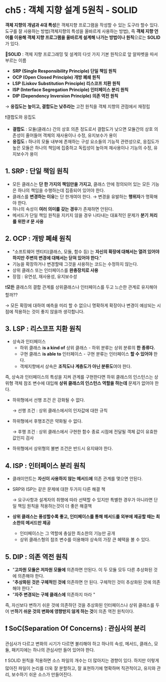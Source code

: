 # ch5 : 객체 지향 설계 5원칙 - SOLID

**객체 지향의 개념과 4대 특성**은 객체지향 프로그램을 작성할 수 있는 도구라 할수 있다. 도구를 잘 사용하는 방법(객체지향의 특성을 올바르게 사용하는 방법), 즉 **객체 지향 언어를 이용해 객체 지향 프로그램을 올바르게 설계해 나가는 방법이나 원칙**으로는 **SOLID** 가 있다.

📌**SOLID** : 객체 지향 프로그래밍 및 설계의 다섯 가지 기본 원칙으로 앞 알파벳을 따서 부르는 이름

- **SRP (Single Responsibility Principle) 단일 책임 원칙**
- **OCP (Open Closed Principle) 개방 폐쇄 원칙**
- **LSP (Liskov Substitution Principle) 리스코프 치환 원칙**
- **ISP (Interface Segregation Principle) 인터페이스 분리 원칙**
- **DIP (Dependency Inversion Principle) 의존 역전 원칙**

→ **응집도는 높이고, 결합도는 낮추라는** 고전 원칙을 객체 지향의 관점에서 재정립

❗결합도와 응집도

- **결합도** : 모듈(클래스) 간의 상호 의존 정도로서 결합도가 낮으면 모듈간의 상호 의존성이 줄어들어 객체의 재사용이나 수정, 유지보수가 용이
- **응집도 :** 하나의 모듈 내부에 존재하는 구성 요소들의 기능적 관련성으로, 응집도가 높은 모듈은 하나의 책임에 집중하고 독립성이 높아져 재사용이나 기능의 수정, 유지보수가 용이

## 1. **SRP : 단일 책임 원칙**

- 모든 클래스는 **단 한 가지의 책임만을 가지고**, 클래스 안에 정의되어 있는 모든 기능은 하나의 책임을 수행하는데 집중되어 있어야 한다.
- 클래스를 **변경하는 이유**는 단 한개여야 한다. → 변경을 유발하는 **행위자**가 명확해야 한다.
- 하나의 속성이 **여러 의미를 갖는 경우**가 존재하면 안된다.
- 메서드가 단일 책임 원칙을 지키지 않을 경우 나타내는 대표적인 문제가 **분기 처리를 위한 if 문 사용**

## 2. OCP : 개방 폐쇄 원칙

- "소프트웨어 엔티티(클래스, 모듈, 함수 등) 는 **자신의 확장에 대해서는 열려 있어야 하지만 주변의 변경에 대해서는 닫혀 있어야 한다**."
- 기능을 확장하거나 변경할때 그것을 사용하는 코드는 수정하지 않는다.
- 상위 클래스 또는 인터페이스를 **완충장치로 사용**
- 장점 : 유연성, 재사용성, 유지보수성

❗**모든** 클래스의 결합 관계를 상위클래스나 인터페이스를 두고 느슨한 관계로 유지해야 할까??

→ 모든 확장에 대하여 예측을 미리 할 수 없으니 명확하게 확장이나 변경이 예상되는 시점에 적용하는 것이 좋지 않을까 생각합니다.

## 3. **LSP : 리스코프 치환 원칙**

- 상속과 인터페이스
    - 하위 클래스 **is a kind of** 상위 클래스 - 하위 분류는 상위 분류의 **한 종류다.**
    - 구현 클래스 **is able to** 인터페이스 - 구현 분류는 인터페이스 **할 수 있어야** 한다.
    - 객체지향에서 상속은 **조직도나 계층도가 아닌 분류도**여야 한다.

즉, 상속과 인터페이스의 특성을 지켜 관계를 구현한다면 하위 클래스의 인스턴스는 상위형 객체 참조 변수에 대입해 **상위 클래스의 인스턴스 역할을 하는데** 문제가 없어야 한다.

- 하위형에서 선행 조건 은 강화될 수 없다.
    
    → 선행 조건 : 상위 클래스에서의 인자값에 대한 규칙
    
- 하위형에서 후행조건은  약화될 수 없다.
    
    → 후행 조건 : 상위 클래스에서 구현한 함수 종료 시점에 전달될 객체 값이 유효한 값인지 검사
    
- 하위형에서 상위형의 불변 조건은 반드시 유지돼야 한다.

## 4. **ISP : 인터페이스 분리 원칙**

- 클래이언트는 **자신이 사용하지 않는 메서드에** 의존 관계를 맺으면 안된다.
- SRP와 ISP는 같은 문제에 대한 두가지 다른 해결 책
    
    → 요구사항과 설계자의 취행에 따라 선택할 수 있지만 특별한 경우가 아니라면 단일 책임 원칙을 적용하는것이 더 좋은 해결책
    
- **상위 클래스는 풍성할수록 좋고, 인터페이스를 통해 메서드를 외부에 제공할 때는 최소한의 메서드만 제공**
    - 인터페이스는 그 역할에 충실한 최소한의 기능만 공개
    - 상위 클래스형의 참조 변수를 이용해야 상속의 가장 큰 혜택을 볼 수 있다.

## 5. **DIP : 의존 역전 원칙**

- "**고차원 모듈은 저차원 모듈에** 의존하면 안된다. 이 두 모듈 모두 다른 추상화된 것에 의존해야 한다.
- "**추상화된 것은 구체적인 것에** 의존하면 안 된다. 구체적인 것이 추상화된 것에 의존해야 한다."
- "**자주 변경되는 구체 클래스에** 의존하지 마라 "

즉, 자신보다 변하기 쉬운 것에 의존하던 것을 추상화된 인터페이스나 상위 클래스를 두어 변**하기 쉬운 것의 변화에 영향받지 않게 하는 것**이 의존 역전 원칙이다.

## ❗ SoC(Separation Of Concerns) : 관심사의 분리

관심사가 다르고 변화의 시기가 다르면 불리해야 하고 하나의 속성, 메서드, 클래스, 모듈, 패키지에는 하나의 관심사만 들어 있어야 한다. 

❗ SOLID 원칙을 적용하면 소스 파일의 개수는 더 많아지는 경향이 있다. 하지만 이렇게 많아진 파일이 논리를 더욱 잘 분할하고, 잘 표현하기에 명확하며 직관적이고, 유지와 관리, 보수하기 쉬운 소스가 만들어진다.